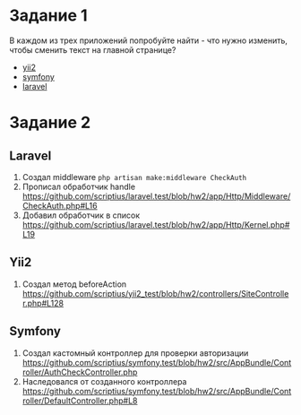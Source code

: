 # Задание 1
В каждом из трех приложений попробуйте найти - что нужно изменить, чтобы сменить текст на главной странице?
* [yii2](https://github.com/scriptius/yii2_test/commit/c08c1dbf1e20f691a1eee8250b06bc7807eb609b)
* [symfony](https://github.com/scriptius/symfony.test/commit/a475a961055e4838750baaf7591e9d57ab517b14)
* [laravel](https://github.com/scriptius/laravel.test/commit/fc63026b2bba21d73ad2eb46a6e9d9cda85bfbe2)

# Задание 2
## Laravel
1. Создал middleware ```php artisan make:middleware CheckAuth```
2. Прописал обработчик handle https://github.com/scriptius/laravel.test/blob/hw2/app/Http/Middleware/CheckAuth.php#L16
3. Добавил обработчик в список https://github.com/scriptius/laravel.test/blob/hw2/app/Http/Kernel.php#L19

## Yii2
1. Создал метод beforeAction https://github.com/scriptius/yii2_test/blob/hw2/controllers/SiteController.php#L128

## Symfony
1. Создал кастомный контроллер для проверки авторизации
   https://github.com/scriptius/symfony.test/blob/hw2/src/AppBundle/Controller/AuthCheckController.php
2. Наследовался от созданного контроллера https://github.com/scriptius/symfony.test/blob/hw2/src/AppBundle/Controller/DefaultController.php#L8


